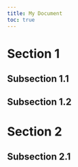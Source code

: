 ```yaml
---
title: My Document
toc: true
---
```


# Section 1

## Subsection 1.1

## Subsection 1.2

# Section 2

## Subsection 2.1
